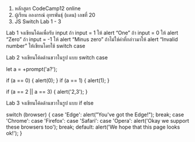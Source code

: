 1. หลักสูตร CodeCamp12 online
2. ผู้เรียน อลงกรณ์ อุทรพันธุ์ (แดน) เลขที่ 20
3. JS Switch Lab 1 - 3

Lab 1
จงเขียนโค้ดเพื่อรับ input
ถ้า input = 1 ให้ alert “One”
ถ้า input = 0 ให้ alert “Zero”
ถ้า input = -1 ให้ alert “Minus zero”
ถ้าไม่ใช่ค่าที่กล่าวมาให้ alert “Invalid number”
ให้เขียนโดยใช้ switch case

Lab 2
จงเขียนโค้ดด้านขวาในรูป
แบบ switch case

let a = +prompt('a?');

if (a == 0) {
alert(0);
}
if (a == 1) {
alert(1);
}

if (a == 2 || a == 3) {
alert('2,3');
}

Lab 3
จงเขียนโค้ดด้านขวาในรูป
แบบ if else

switch (browser) {
case 'Edge':
alert("You've got the Edge!");
break;
case 'Chrome':
case 'Firefox':
case 'Safari':
case 'Opera':
alert('Okay we support these browsers too');
break;
default:
alert('We hope that this page looks ok!');
}
